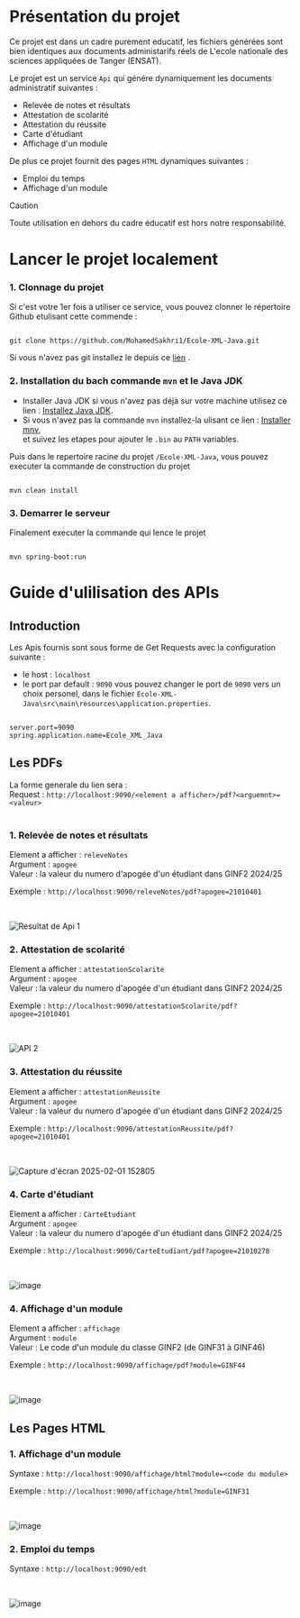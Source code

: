 # Présentation du projet

Ce projet est dans un cadre purement educatif, les fichiers générées sont bien identiques aux documents administarifs réels de L'ecole nationale des sciences appliquées de Tanger (ENSAT).

Le projet est un service `Api` qui génére dynamiquement les documents administratif suivantes :
+ Relevée de notes et résultats
+ Attestation de scolarité
+ Attestation du réussite
+ Carte d'étudiant
+ Affichage d'un module

De plus ce projet fournit des pages `HTML` dynamiques suivantes :
+ Emploi du temps
+ Affichage d'un module

> [!CAUTION]
> Toute utilisation en dehors du cadre éducatif est hors notre responsabilité.

# Lancer le projet localement
### 1. Clonnage du projet
Si c'est votre 1er fois a utiliser ce service, vous pouvez clonner le répertoire Github etulisant cette commende :
```

git clone https://github.com/MohamedSakhri1/Ecole-XML-Java.git

```
Si vous n'avez pas git installez le depuis ce [lien](https://git-scm.com/downloads) .

### 2. Installation du bach commande `mvn` et le Java JDK

+ Installer Java JDK si vous n'avez pas déjà sur votre machine utilisez ce lien : [Installez Java JDK](https://www.oracle.com/java/technologies/downloads/).
+ Si vous n'avez pas la commande `mvn` installez-la ulisant ce lien : [Installer mnv](https://git-scm.com/downloads),<br/>
et suivez les etapes pour ajouter le `.bin` au `PATH` variables.

Puis dans le repertoire racine du projet `/Ecole-XML-Java`, vous pouvez executer la commande de construction du projet
```

mvn clean install

```
### 3. Demarrer le serveur
Finalement executer la commande qui lence le projet
```

mvn spring-boot:run

```
# Guide d'ulilisation des APIs
## Introduction
Les Apis fournis sont sous forme de Get Requests avec la configuration suivante :
+ le host : `localhost`
+ le port par default : `9090`
vous pouvez changer le port de `9090` vers un choix personel, dans le fichier `Ecole-XML-Java\src\main\resources\application.properties`.
```

server.port=9090
spring.application.name=Ecole_XML_Java

```

## Les PDFs
La forme generale du lien sera :<br>
Request : `http://localhost:9090/<element a afficher>/pdf?<arguemnt>=<valeur>`
<br><br>
### 1. Relevée de notes et résultats
Element a afficher : `releveNotes`<br>
Argument : `apogee`<br>
Valeur : la valeur du numero d'apogée d'un étudiant dans GINF2 2024/25<br>

Exemple : `http://localhost:9090/releveNotes/pdf?apogee=21010401`

<br>

![Resultat de Api 1](https://github.com/user-attachments/assets/1f340b80-cdab-45a7-ba9c-b48e336a99eb)


### 2. Attestation de scolarité
Element a afficher : `attestationScolarite`<br>
Argument : `apogee`<br>
Valeur : la valeur du numero d'apogée d'un étudiant dans GINF2 2024/25<br>

Exemple : `http://localhost:9090/attestationScolarite/pdf?apogee=21010401`

<br>

![API 2](https://github.com/user-attachments/assets/363c4d29-84c4-429c-9cb2-a287e80ea5eb)


### 3. Attestation du réussite
Element a afficher : `attestationReussite`<br>
Argument : `apogee`<br>
Valeur : la valeur du numero d'apogée d'un étudiant dans GINF2 2024/25<br>

Exemple : `http://localhost:9090/attestationReussite/pdf?apogee=21010401`

<br>

![Capture d'écran 2025-02-01 152805](https://github.com/user-attachments/assets/f6337cb6-d272-456f-ac9c-ffedd50bd5ed)


### 4. Carte d'étudiant
Element a afficher : `CarteEtudiant`<br>
Argument : `apogee`<br>
Valeur : la valeur du numero d'apogée d'un étudiant dans GINF2 2024/25<br>

Exemple : `http://localhost:9090/CarteEtudiant/pdf?apogee=21010278`

<br>

![image](https://github.com/user-attachments/assets/b424c9b5-b9d8-4f7d-a27e-4cc51f198fce)


### 4. Affichage d'un module
Element a afficher : `affichage`<br>
Argument : `module`<br>
Valeur : Le code d'un module du classe GINF2 (de GINF31 à GINF46)<br>

Exemple : `http://localhost:9090/affichage/pdf?module=GINF44`

<br>

![image](https://github.com/user-attachments/assets/b0001033-8385-4cd7-9c3c-ae2b267ed5be)



## Les Pages HTML

### 1. Affichage d'un module

Syntaxe : `http://localhost:9090/affichage/html?module=<code du module>`

Exemple : `http://localhost:9090/affichage/html?module=GINF31`

<br>


![image](https://github.com/user-attachments/assets/0a78eb9e-b13e-499f-b655-f15bddd12cb0)


### 2. Emploi du temps

Syntaxe : `http://localhost:9090/edt`

<br>


![image](https://github.com/user-attachments/assets/c654930a-3790-4674-8ba5-6c029f8c1cd5)
